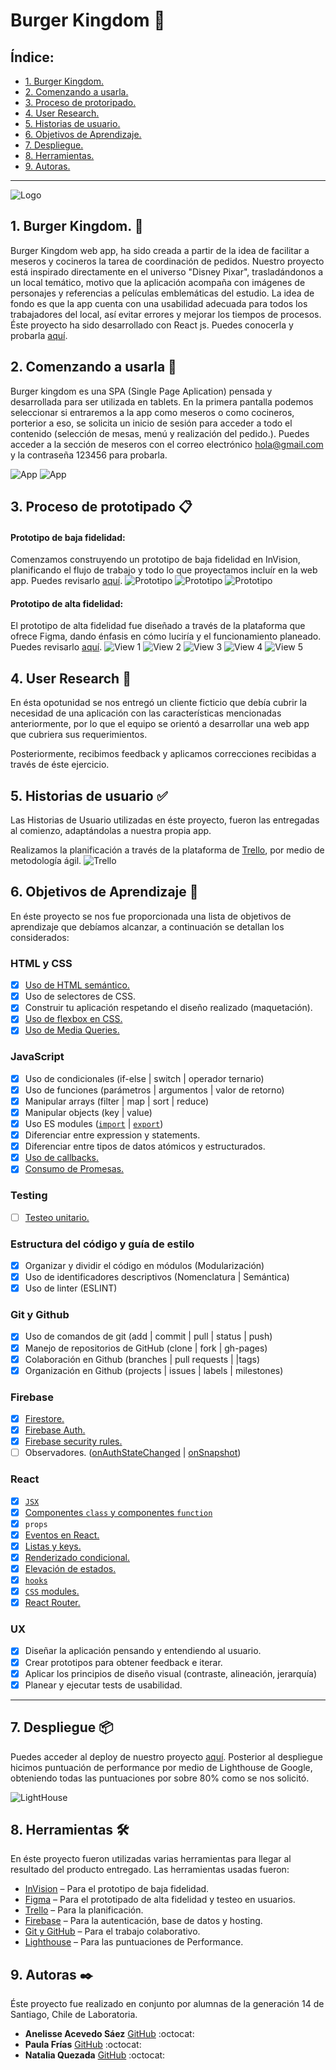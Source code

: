 # Burger Kingdom  🏰

## Índice:

* [1. Burger Kingdom.](#1-burger-kingdom.)
* [2. Comenzando a usarla.](#2-comenzando-a-usarla)
* [3. Proceso de protoripado.](#3-proceso-de-protoripado)
* [4. User Research.](#4-user-research)
* [5. Historias de usuario.](#5-historias-de-usuario)
* [6. Objetivos de Aprendizaje.](#6-objetivos-de-aprendizaje)
* [7. Despliegue.](#8-despliegue)
* [8. Herramientas.](#9-herramientas)
* [9. Autoras.](#10-autoras)

***

![Logo](src/media/BQ-trans.png)

## 1. Burger Kingdom. :speech_balloon:


Burger Kingdom web app, ha sido creada a partir de la idea de facilitar a meseros y cocineros la tarea de coordinación de pedidos.
Nuestro proyecto está inspirado directamente en el universo "Disney Pixar", trasladándonos a un local temático, motivo que la aplicación acompaña con imágenes de personajes y referencias a películas emblemáticas del estudio.
La idea de fondo es que la app cuenta con una usabilidad adecuada para todos los trabajadores del local, así evitar errores y mejorar los tiempos de procesos. 
Éste proyecto ha sido desarrollado con React js.
Puedes conocerla y probarla [aquí](https://burguer-queen-50550.web.app).

## 2. Comenzando a usarla 🚀

Burger kingdom es una SPA (Single Page Aplication) pensada y desarrollada para ser utilizada en tablets.
En la primera pantalla podemos seleccionar si entraremos a la app como meseros o como cocineros, porterior a eso, se solicita un inicio de sesión para acceder a todo el contenido (selección de mesas, menú y realización del pedido.).
Puedes acceder a la sección de meseros con el correo electrónico hola@gmail.com y la contraseña 123456 para probarla.

![App](src/media/cp2.png) ![App](src/media/cp3.png)

## 3. Proceso de prototipado 📋

#### Prototipo de baja fidelidad:
Comenzamos construyendo un prototipo de baja fidelidad en InVision, planificando el flujo de trabajo y todo lo que proyectamos incluír en la web app.
Puedes revisarlo [aquí](https://bqueen.invisionapp.com/freehand/BurguerQ-UZc5k5KE).
![Prototipo](src/media/bf1.png) ![Prototipo](src/media/bf2.png) ![Prototipo](src/media/bf3.png)

#### Prototipo de alta fidelidad:
El prototipo de alta fidelidad fue diseñado a través de la plataforma que ofrece Figma, dando énfasis en cómo luciría y el funcionamiento planeado.
Puedes revisarlo [aquí](https://www.figma.com/file/2AZn21VVAc56grSbHWnycN/Burger-Queen?node-id=0%3A1).
![View 1](src/media/1.png) ![View 2](src/media/2.png) ![View 3](src/media/3.png) ![View 4](src/media/7.png) ![View 5](src/media/10.png)


## 4. User Research :busts_in_silhouette:

En ésta opotunidad se nos entregó un cliente ficticio que debía cubrir la necesidad de una aplicación con las características mencionadas anteriormente, por lo que el equipo se orientó a desarrollar una web app que cubriera sus requerimientos.

Posteriormente, recibimos feedback y aplicamos correcciones recibidas a través de éste ejercicio.

## 5. Historias de usuario ✅
Las Historias de Usuario utilizadas en éste proyecto, fueron las entregadas al comienzo, adaptándolas a nuestra propia app.

Realizamos la planificación a través de la plataforma de [Trello](https://trello.com/invite/b/bwGI8nAq/b4ab1556ec478a5b825f02136326b40a/burguer-queen), por medio de metodología ágil.
![Trello](src/media/Trello(1).jpg)

## 6. Objetivos de Aprendizaje 🔧
En éste proyecto se nos fue proporcionada una lista de objetivos de aprendizaje que debíamos alcanzar, a continuación se detallan los considerados:

### HTML y CSS

* [x] [Uso de HTML semántico.](https://developer.mozilla.org/en-US/docs/Glossary/Semantics#Semantics_in_HTML)
* [x] Uso de selectores de CSS.
* [x] Construir tu aplicación respetando el diseño realizado (maquetación).
* [x] [Uso de flexbox en CSS.](https://css-tricks.com/snippets/css/a-guide-to-flexbox/)
* [x] [Uso de Media Queries.](https://developer.mozilla.org/es/docs/CSS/Media_queries)

### JavaScript

* [x] Uso de condicionales (if-else | switch | operador ternario)
* [x] Uso de funciones (parámetros | argumentos | valor de retorno)
* [x] Manipular arrays (filter | map | sort | reduce)
* [x] Manipular objects (key | value)
* [x] Uso ES modules ([`import`](https://developer.mozilla.org/en-US/docs/Web/JavaScript/Reference/Statements/import)
| [`export`](https://developer.mozilla.org/en-US/docs/Web/JavaScript/Reference/Statements/export))
* [x] Diferenciar entre expression y statements.
* [x] Diferenciar entre tipos de datos atómicos y estructurados.
* [x] [Uso de callbacks.](https://developer.mozilla.org/es/docs/Glossary/Callback_function)
* [x] [Consumo de Promesas.](https://scotch.io/tutorials/javascript-promises-for-dummies#toc-consuming-promises)

### Testing

* [ ] [Testeo unitario.](https://jestjs.io/docs/es-ES/getting-started)

### Estructura del código y guía de estilo

* [x] Organizar y dividir el código en módulos (Modularización)
* [x] Uso de identificadores descriptivos (Nomenclatura | Semántica)
* [x] Uso de linter (ESLINT)

### Git y Github

* [x] Uso de comandos de git (add | commit | pull | status | push)
* [x] Manejo de repositorios de GitHub (clone | fork | gh-pages)
* [x] Colaboración en Github (branches | pull requests | |tags)
* [x] Organización en Github (projects | issues | labels | milestones)

### Firebase

* [x] [Firestore.](https://firebase.google.com/docs/firestore)
* [x] [Firebase Auth.](https://firebase.google.com/docs/auth/web/start)
* [x] [Firebase security rules.](https://firebase.google.com/docs/rules)
* [ ] Observadores. ([onAuthStateChanged](https://firebase.google.com/docs/auth/web/manage-users?hl=es#get_the_currently_signed-in_user)
 | [onSnapshot](https://firebase.google.com/docs/firestore/query-data/listen#listen_to_multiple_documents_in_a_collection))

### React

* [x] [`JSX`](https://es.reactjs.org/docs/introducing-jsx.html)
* [x] [Componentes `class` y componentes `function`](https://es.reactjs.org/docs/components-and-props.html#function-and-class-components)
* [x] `props`
* [x] [Eventos en React.](https://es.reactjs.org/docs/handling-events.html)
* [x] [Listas y keys.](https://es.reactjs.org/docs/lists-and-keys.html)
* [x] [Renderizado condicional.](https://es.reactjs.org/docs/conditional-rendering.html)
* [x] [Elevación de estados.](https://es.reactjs.org/docs/lifting-state-up.html)
* [x] [`hooks`](https://es.reactjs.org/docs/hooks-intro.html)
* [x] [`CSS` modules.](https://create-react-app.dev/docs/adding-a-css-modules-stylesheet)
* [x] [React Router.](https://reacttraining.com/react-router/web)

### UX

* [x] Diseñar la aplicación pensando y entendiendo al usuario.
* [x] Crear prototipos para obtener feedback e iterar.
* [x] Aplicar los principios de diseño visual (contraste, alineación, jerarquía)
* [x] Planear y ejecutar tests de usabilidad.

***

## 7. Despliegue 📦

Puedes acceder al deploy de nuestro proyecto [aquí](https://burguer-queen-50550.web.app).
Posterior al despliegue hicimos puntuación de performance por medio de Lighthouse de Google, obteniendo todas las puntuaciones por sobre 80% como se nos solicitó.

![LightHouse](src/media/lighthouse.png)

## 8. Herramientas 🛠️

En éste proyecto fueron utilizadas varias herramientas para llegar al resultado del producto entregado.
Las herramientas usadas fueron:

* [InVision](https://www.invisionapp.com/) – Para el prototipo de baja fidelidad.
* [Figma](https://www.figma.com/) – Para el prototipado de alta fidelidad y testeo en usuarios.
* [Trello](https://trello.com/) – Para la planificación.
* [Firebase](https://firebase.google.com/) – Para la autenticación, base de datos y hosting.
* [Git y GitHub](https://github.com/) – Para el trabajo colaborativo.
* [Lighthouse](https://developers.google.com/web/tools/lighthouse?hl=es) – Para las puntuaciones de Performance.

## 9. Autoras ✒️

Éste proyecto fue realizado en conjunto por alumnas de la generación 14 de Santiago, Chile de Laboratoria.

* **Anelisse Acevedo Sáez** [GitHub](https://github.com/aneacevedo) :octocat:
* **Paula Frías** [GitHub](https://github.com/paupi-chill-e) :octocat:
* **Natalia Quezada** [GitHub](https://github.com/nsquezadam) :octocat:

